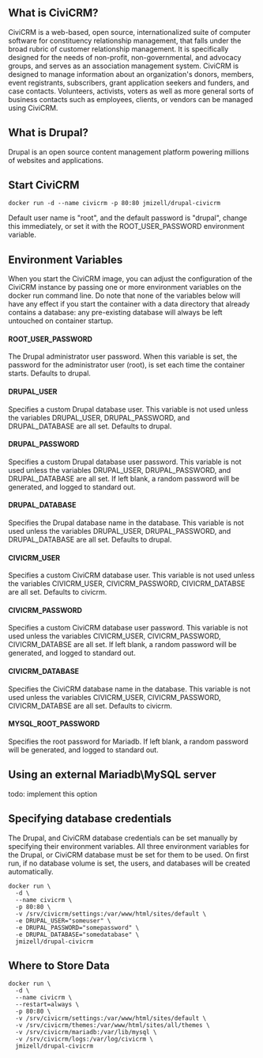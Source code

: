 ## What is CiviCRM?

CiviCRM is a web-based, open source, internationalized suite of computer software for constituency relationship management, that falls under the broad rubric of customer relationship management. It is specifically designed for the needs of non-profit, non-governmental, and advocacy groups, and serves as an association management system. CiviCRM is designed to manage information about an organization's donors, members, event registrants, subscribers, grant application seekers and funders, and case contacts. Volunteers, activists, voters as well as more general sorts of business contacts such as employees, clients, or vendors can be managed using CiviCRM.

## What is Drupal?

Drupal is an open source content management platform powering millions of websites and applications.

## Start CiviCRM

```
docker run -d --name civicrm -p 80:80 jmizell/drupal-civicrm
```

Default user name is "root", and the default password is "drupal", change this immediately, or set it with the ROOT_USER_PASSWORD environment variable.

## Environment Variables
When you start the CiviCRM image, you can adjust the configuration of the CiviCRM instance by passing one or more environment variables on the docker run command line. Do note that none of the variables below will have any effect if you start the container with a data directory that already contains a database: any pre-existing database will always be left untouched on container startup.

#### ROOT_USER_PASSWORD
The Drupal administrator user password. When this variable is set, the password for the administrator user (root), is set each time the container starts. Defaults to drupal.

#### DRUPAL_USER
Specifies a custom Drupal database user. This variable is not used unless the variables DRUPAL_USER, DRUPAL_PASSWORD, and DRUPAL_DATABASE are all set. Defaults to drupal.

#### DRUPAL_PASSWORD
Specifies a custom Drupal database user password. This variable is not used unless the variables DRUPAL_USER, DRUPAL_PASSWORD, and DRUPAL_DATABASE are all set. If left blank, a random password will be generated, and logged to standard out.

#### DRUPAL_DATABASE
Specifies the Drupal database name in the database. This variable is not used unless the variables DRUPAL_USER, DRUPAL_PASSWORD, and DRUPAL_DATABASE are all set. Defaults to drupal.

#### CIVICRM_USER
Specifies a custom CiviCRM database user. This variable is not used unless the variables CIVICRM_USER, CIVICRM_PASSWORD, CIVICRM_DATABSE are all set. Defaults to civicrm.

#### CIVICRM_PASSWORD
Specifies a custom CiviCRM database user password. This variable is not used unless the variables CIVICRM_USER, CIVICRM_PASSWORD, CIVICRM_DATABSE are all set. If left blank, a random password will be generated, and logged to standard out.

#### CIVICRM_DATABASE
Specifies the CiviCRM database name in the database. This variable is not used unless the variables CIVICRM_USER, CIVICRM_PASSWORD, CIVICRM_DATABSE are all set. Defaults to civicrm.

#### MYSQL_ROOT_PASSWORD
Specifies the root password for Mariadb. If left blank, a random password will be generated, and logged to standard out.

## Using an external Mariadb\MySQL server

todo: implement this option

## Specifying database credentials
The Drupal, and CiviCRM database credentials can be set manually by specifying their environment variables. All three environment variables for the Drupal, or CiviCRM database must be set for them to be used. On first run, if no database volume is set, the users, and databases will be created automatically.

```
docker run \
  -d \
  --name civicrm \
  -p 80:80 \
  -v /srv/civicrm/settings:/var/www/html/sites/default \
  -e DRUPAL_USER="someuser" \
  -e DRUPAL_PASSWORD="somepassword" \
  -e DRUPAL_DATABASE="somedatabase" \
  jmizell/drupal-civicrm
```

## Where to Store Data

```
docker run \
  -d \
  --name civicrm \
  --restart=always \
  -p 80:80 \
  -v /srv/civicrm/settings:/var/www/html/sites/default \
  -v /srv/civicrm/themes:/var/www/html/sites/all/themes \
  -v /srv/civicrm/mariadb:/var/lib/mysql \
  -v /srv/civicrm/logs:/var/log/civicrm \
  jmizell/drupal-civicrm
  ```
